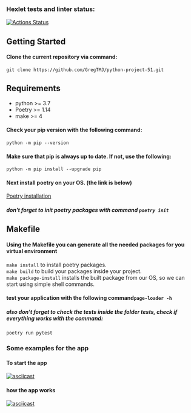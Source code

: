 ### Hexlet tests and linter status:
[![Actions Status](https://github.com/GregTMJ/python-project-51/workflows/hexlet-check/badge.svg)](https://github.com/GregTMJ/python-project-51/actions)


## Getting Started

#### Clone the current repository via command:
```git clone https://github.com/GregTMJ/python-project-51.git```

## Requirements
* python >= 3.7
* Poetry >= 1.14
* make >= 4

#### Check your pip version with the following command:
```python -m pip --version```

#### Make sure that pip is always up to date. If not, use the following:
```python -m pip install --upgrade pip```

#### Next install poetry on your OS. (the link is below)
[Poetry installation](https://python-poetry.org/docs/)
##### don't forget to init poetry packages with command ```poetry init```


## Makefile

#### Using the Makefile you can generate all the needed packages for you virtual environment
```make install``` to install poetry packages. \
```make build``` to build your packages inside your project. \
```make package-install``` installs the built package from our OS, so we can start using simple shell commands.

#### test your application with the following command```page-loader -h```
##### also don't forget to check the tests inside the folder tests, check if everything works with the command: 
```poetry run pytest```

### Some examples for the app
#### To start the app 
[![asciicast](https://asciinema.org/a/533726.svg)](https://asciinema.org/a/533726)

#### how the app works
[![asciicast](https://asciinema.org/a/533727.svg)](https://asciinema.org/a/533727)